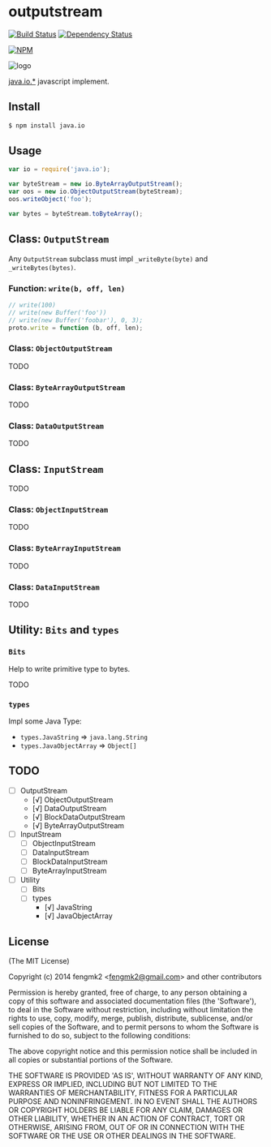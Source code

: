 outputstream
=======

[![Build Status](https://secure.travis-ci.org/node-modules/java.io.png)](http://travis-ci.org/node-modules/java.io) [![Dependency Status](https://gemnasium.com/node-modules/java.io.png)](https://gemnasium.com/node-modules/java.io)

[![NPM](https://nodei.co/npm/java.io.png?downloads=true&stars=true)](https://nodei.co/npm/java.io/)

![logo](https://raw.github.com/node-modules/java.io/master/logo.png)

[java.io.*](http://docs.oracle.com/javase/7/docs/api/java/io/package-summary.html) javascript implement.

## Install

```bash
$ npm install java.io
```

## Usage

```js
var io = require('java.io');

var byteStream = new io.ByteArrayOutputStream();
var oos = new io.ObjectOutputStream(byteStream);
oos.writeObject('foo');

var bytes = byteStream.toByteArray();
```

## Class: `OutputStream`

Any `OutputStream` subclass must impl `_writeByte(byte)` and `_writeBytes(bytes)`.

### Function: `write(b, off, len)`

```js
// write(100)
// write(new Buffer('foo'))
// write(new Buffer('foobar'), 0, 3);
proto.write = function (b, off, len);
```

### Class: `ObjectOutputStream`

TODO

### Class: `ByteArrayOutputStream`

TODO

### Class: `DataOutputStream`

TODO

## Class: `InputStream`

TODO

### Class: `ObjectInputStream`

TODO

### Class: `ByteArrayInputStream`

TODO

### Class: `DataInputStream`

TODO

## Utility: `Bits` and `types`

### `Bits`

Help to write primitive type to bytes.

TODO

### `types`

Impl some Java Type:

* `types.JavaString` => `java.lang.String`
* `types.JavaObjectArray` => `Object[]`

## TODO

* [ ] OutputStream
  * [√] ObjectOutputStream
  * [√] DataOutputStream
  * [√] BlockDataOutputStream
  * [√] ByteArrayOutputStream
* [ ] InputStream
  * [ ] ObjectInputStream
  * [ ] DataInputStream
  * [ ] BlockDataInputStream
  * [ ] ByteArrayInputStream
* [ ] Utility
  * [ ] Bits
  * [ ] types
    * [√] JavaString
    * [√] JavaObjectArray

## License

(The MIT License)

Copyright (c) 2014 fengmk2 &lt;fengmk2@gmail.com&gt; and other contributors

Permission is hereby granted, free of charge, to any person obtaining
a copy of this software and associated documentation files (the
'Software'), to deal in the Software without restriction, including
without limitation the rights to use, copy, modify, merge, publish,
distribute, sublicense, and/or sell copies of the Software, and to
permit persons to whom the Software is furnished to do so, subject to
the following conditions:

The above copyright notice and this permission notice shall be
included in all copies or substantial portions of the Software.

THE SOFTWARE IS PROVIDED 'AS IS', WITHOUT WARRANTY OF ANY KIND,
EXPRESS OR IMPLIED, INCLUDING BUT NOT LIMITED TO THE WARRANTIES OF
MERCHANTABILITY, FITNESS FOR A PARTICULAR PURPOSE AND NONINFRINGEMENT.
IN NO EVENT SHALL THE AUTHORS OR COPYRIGHT HOLDERS BE LIABLE FOR ANY
CLAIM, DAMAGES OR OTHER LIABILITY, WHETHER IN AN ACTION OF CONTRACT,
TORT OR OTHERWISE, ARISING FROM, OUT OF OR IN CONNECTION WITH THE
SOFTWARE OR THE USE OR OTHER DEALINGS IN THE SOFTWARE.
